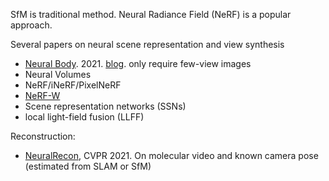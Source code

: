 SfM is traditional method. Neural Radiance Field (NeRF) is a popular approach.

Several papers on neural scene representation and view synthesis

* [Neural Body](https://arxiv.org/abs/2012.15838). 2021. [blog](https://zhuanlan.zhihu.com/p/342785203). only require few-view images
* Neural Volumes
* NeRF/iNeRF/PixelNeRF
* [NeRF-W](https://arxiv.org/abs/2008.02268)
* Scene representation networks (SSNs)
* local light-field fusion (LLFF)



Reconstruction:

* [NeuralRecon](https://zju3dv.github.io/neuralrecon/), CVPR 2021. On molecular video and known camera pose (estimated from SLAM or SfM)
